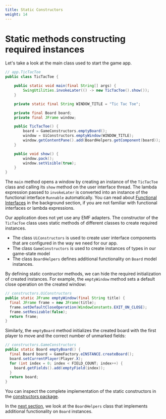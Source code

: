 ```yaml
---
title: Static Constructors
weight: 14
---
```


# Static methods constructing required instances

Let's take a look at the main class used to start the game app.

```java
// app.TicTacToe
public class TicTacToe {

	public static void main(final String[] args) {
		SwingUtilities.invokeLater(() -> new TicTacToe().show());
	}

	private static final String WINDOW_TITLE = "Tic Tac Toe";

	private final Board board;
	private final JFrame window;

	public TicTacToe() {
		board = GameConstructors.emptyBoard();
		window = UiConstructors.emptyWindow(WINDOW_TITLE);
		window.getContentPane().add(BoardHelpers.getComponent(board));
	}

	public void show() {
		window.pack();
		window.setVisible(true);
	}
}
```

The `main` method opens a window by creating an instance of the `TicTacToe` class and calling its `show` method on the user interface thread.
The lambda expression passed to `invokeLater` is converted into an instance of the functional interface `Runnable` automatically.
You can read about [Functional Interfaces] in the background section, if you are not familiar with functional interfaces or lambda expressions.

[functional interfaces]: ../../background/functional_interfaces

Our application does not yet use any EMF adapters.
The constructor of the `TicTacToe` class uses static methods of different classes to create required instances.

- The class `UiConstructors` is used to create user interface components that are configured in the way we need for our app.
- The class `GameConstructors` is used to create instances of types in our game-state model
- The class `BoardHelpers` defines additional functionality on `Board` model instances.

By defining static contructor methods, we can hide the required initialization of created instances.
For example, the `emptyWindow` method sets a default close operation on the created window:

```java
// constructors.UiConstructors
public static JFrame emptyWindow(final String title) {
  final JFrame frame = new JFrame(title);
  frame.setDefaultCloseOperation(WindowConstants.EXIT_ON_CLOSE);
  frame.setResizable(false);
  return frame;
}
```

Similarly, the `emptyBoard` method initializes the created board with the first player to move and the correct number of unmarked fields:

```java
// constructors.GameConstructors
public static Board emptyBoard() {
  final Board board = GameFactory.eINSTANCE.createBoard();
  board.setCurrentPlayer(Player.X);
  for (int index = 0; index < FIELD_COUNT; index++) {
    board.getFields().add(emptyField(index));
  }
  return board;
}
```

You can inspect the complete implementation of the static constructors in the [constructors package].

[constructors package]: https://github.com/sebfisch/emf-adapter-tutorial-code/tree/step1-static-methods-v1/de.sebfisch.tictactoe/src/constructors

In the [next section], we look at the `BoardHelpers` class that implements additional functionality on `Board` instances.

[next section]: ../static_helpers
